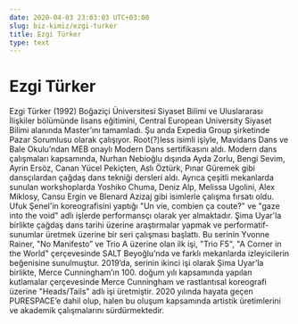 ```yaml
---
date: 2020-04-03 23:03:03 UTC+03:00
slug: biz-kimiz/ezgi-turker
title: Ezgi Türker
type: text
---
```

# Ezgi Türker

Ezgi Türker (1992) Boğaziçi Üniversitesi Siyaset Bilimi ve Uluslararası İlişkiler
bölümünde lisans eğitimini,
Central European University Siyaset Bilimi alanında Master’ını tamamladı.
Şu anda Expedia Group şirketinde Pazar Sorumlusu olarak çalışıyor.
Root(?)less isimli işiyle, Mavidans Dans ve Bale Okulu’ndan
MEB onaylı Modern Dans sertifikasını aldı.
Modern dans çalışmaları kapsamında, Nurhan Nebioğlu dışında Ayda Zorlu,
Bengi Sevim, Ayrin Ersöz, Canan Yücel Pekiçten, Aslı Öztürk, Pınar Güremek
gibi dansçılardan çağdaş dans tekniği dersleri aldı.
Ayrıca çeşitli mekanlarda sunulan workshoplarda Yoshiko Chuma, Deniz Alp,
Melissa Ugolini, Alex Miklosy, Cansu Ergin ve Blenard Azizaj
gibi isimlerle çalışma fırsatı oldu.
Ufuk Şenel'in koreografisini yaptığı "Un vie, combien ça coute?"
ve "gaze into the void" adlı işlerde performansçı olarak yer almaktadır.
Ş̧ima Uyar'la birlikte çağdaş dans tarihi üzerine araştırmalar yapmak
ve performatif-sunumlar üretmek üzerine bir seri çalışması başlattı.
Bu serinin Yvonne Rainer, "No Manifesto” ve Trio A üzerine olan ilk işi,
"Trio F5", "A Corner in the World" çerçevesinde
SALT Beyoğlu’nda ve farklı mekanlarda izleyicilerin beğenisine sunulmuştur.
2019’da, serinin ikinci işi olarak Şima Uyar’la birlikte,
Merce Cunningham’ın 100. doğum yılı kapsamında yapılan kutlamalar çerçevesinde
Merce Cunningham ve rastlantısal koreografi üzerine "Heads/Tails"
adlı işi üretmiştir.
2020 yılında hayata geçen PURESPACE’e dahil olup,
halen bu oluşum kapsamında artistik üretimlerini
ve akademik çalışmalarını sürdürmektedir.
